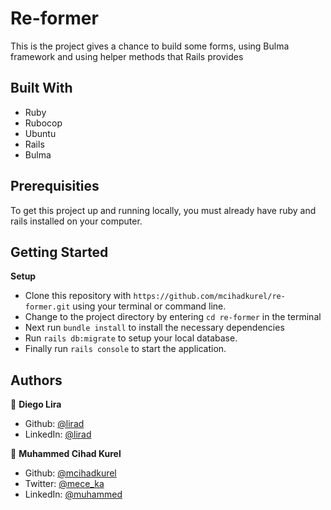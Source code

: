 # Re-former

This is the project gives a chance to build some forms, using Bulma framework and using helper methods that Rails provides

## Built With

-   Ruby
-   Rubocop
-   Ubuntu
-   Rails
-   Bulma

## Prerequisities

To get this project up and running locally, you must already have ruby and rails installed on your computer.

## Getting Started

**Setup**

- Clone this repository with ```https://github.com/mcihadkurel/re-former.git``` using your terminal or command line.<br>
- Change to the project directory by entering ```cd re-former``` in the terminal<br>
- Next run ```bundle install``` to install the necessary dependencies<br>
- Run ```rails db:migrate``` to setup your local database.<br>
- Finally run ```rails console``` to start the application.<br>

## Authors

👤 **Diego Lira**

- Github: [@lirad](https://github.com/lirad)
- LinkedIn: [@lirad](https://www.linkedin.com/in/diegoalira/)

👤 **Muhammed Cihad Kurel**

- Github: [@mcihadkurel](https://github.com/mcihadkurel)
- Twitter: [@mece_ka](https://twitter.com/mece_ka)
- LinkedIn: [@muhammed](https://www.linkedin.com/in/muhammed-cihad-8187581a8/)